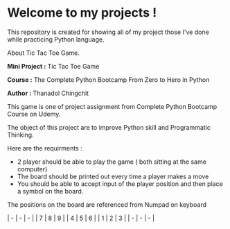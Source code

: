 # Welcome to my projects !

This repository is created for showing all of my project those I've done while practicing Python language.


About Tic Tac Toe Game. 

**Mini Project :**  Tic Tac Toe Game

**Course :** The Complete Python Bootcamp From Zero to Hero in Python

**Author :** Thanadol Chingchit


This game is one of project assignment from Complete Python Bootcamp Course on Udemy.

The object of this project are to improve Python skill and Programmatic Thinking. 

Here are the requirments :
- 2 player should be able to play the game ( both sitting at the same computer)
- The board should be printed out every time a player makes a move
- You should be able to accept input of the player position and then place a symbol on the board.

The positions on the board are referenced from Numpad on keyboard


| - | - | - |
| 7 | 8 | 9 |
| 4 | 5 | 6 |
| 1 | 2 | 3 |
| - | - | - |
    


